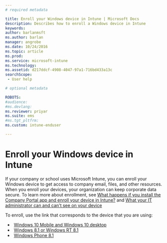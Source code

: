 ```yaml
---
# required metadata

title: Enroll your Windows device in Intune | Microsoft Docs
description: Describes how to enroll a Windows device in Intune
keywords:
author: barlanmsftms.author: barlan
manager: angrobe
ms.date: 10/24/2016
ms.topic: article
ms.prod:
ms.service: microsoft-intune
ms.technology:
ms.assetid: d217ddcf-4908-4047-97a1-716bd433a13csearchScope: - User help

# optional metadata

ROBOTS:  
#audience:
#ms.devlang:
ms.reviewer: priyar
ms.suite: ems
#ms.tgt_pltfrm:
ms.custom: intune-enduser

---
```



# Enroll your Windows device in Intune

If your company or school uses Microsoft Intune, you can enroll your Windows device to get access to company email, files, and other resources. When you enroll your devices, your organization can keep corporate data secure. To learn more about enrollment, see [What happens if you install the Company Portal app and enroll your device in Intune?](what-happens-if-you-install-the-company-portal-app-and-enroll-your-device-in-intune-windows.md) and [What your IT administrator can and can't see on your device](what-info-can-your-company-see-when-you-enroll-your-device-in-intune.md)

To enroll, use the link that corresponds to the device that you are using:

-  [Windows 10 Mobile and Windows 10 desktop](enroll-your-w10-phone-or-w10-pc-windows.md)
-  [Windows 8.1 or Windows RT 8.1](enroll-your-w81-or-rt81-windows.md)
-  [Windows Phone 8.1](enroll-your-wp81-windows.md)
